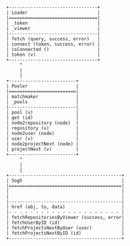 
        +---------------------------------+
        | Loader                          |
        |=================================|
        | _token                          |
        | _viewer                         |
        |---------------------------------|
        | fetch (query, success, error)   |
        | connect (token, success, error) |
        | isConnected ()                  |
        | token (v)                       |
        +---------------------------------+
             ^
             |
             |
        +-------------------------+
        | Pooler                  |
        |=========================|
        | matchmaker              |
        | _pools                  |
        |-------------------------|
        | pool (v)                |
        | get (id)                |
        | node2repository (node)  |
        | repository (v)          |
        | node2user (node)        |
        | user (v)                |
        | node2projectNext (node) |
        | projectNext (v)         |
        +-------------------------+
             ^
             |
             |
        +------------------------------------------+
        | Sogh                                     |
        |==========================================|
        |                                          |
        |                                          |
        |------------------------------------------|
        | href (obj, to, data)                     |
        |- - - - - - - - - - - - - - - - - - - - - |
        | fetchRepositoriesByViewer (success, error|
        | fetchUserByID (id)                       |
        | fetchProjectsNextByUser (user)           |
        | fetchProjectsNextByID (id)               |
        +------------------------------------------+
